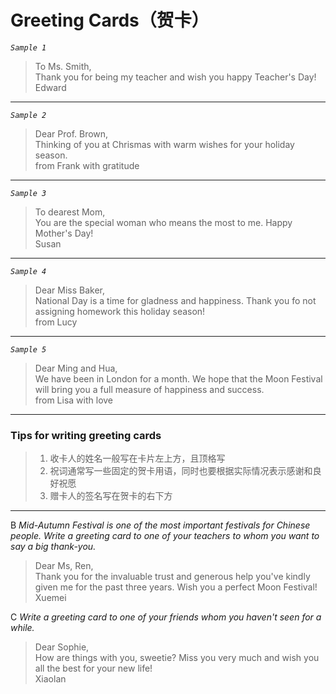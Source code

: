 # Greeting Cards（贺卡）

_`Sample 1`_
>To Ms. Smith,  
>    Thank you for being my teacher and wish you happy Teacher's Day!  
>Edward
---
_`Sample 2`_
>Dear Prof. Brown,  
>    Thinking of you at Chrismas with warm wishes for your holiday season.  
>from Frank with gratitude
---
_`Sample 3`_
>To dearest Mom,  
>    You are the special woman who means the most to me. Happy Mother's Day!  
>Susan
---
_`Sample 4`_
>Dear Miss Baker,  
>    National Day is a time for gladness and happiness. Thank you fo not assigning homework this holiday season!  
>from Lucy
---
_`Sample 5`_
>Dear Ming and Hua,  
>    We have been in London for a month. We hope that the Moon Festival will bring you a full measure of happiness and success.  
>from Lisa with love
---
### Tips for writing greeting cards
>1. 收卡人的姓名一般写在卡片左上方，且顶格写
>2. 祝词通常写一些固定的贺卡用语，同时也要根据实际情况表示感谢和良好祝愿
>3. 赠卡人的签名写在贺卡的右下方
---
B _Mid-Autumn Festival is one of the most important festivals for Chinese people. Write a greeting card to one of your teachers to whom you want to say a big thank-you._

>Dear Ms, Ren,  
>    Thank you for the invaluable trust and generous help you've kindly given me for the past three years. Wish you a perfect Moon Festival!  
                                               Xuemei

C _Write a greeting card to one of your friends whom you haven't seen for a while._

>Dear Sophie,  
>    How are things with you, sweetie? Miss you very much and wish you all the best for your new life!  
                                               Xiaolan
